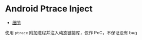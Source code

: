 # Android Ptrace Inject

* [细节](https://mufanc.xyz/posts/9506b464/)

使用 `ptrace` 附加进程并注入动态链接库，仅作 PoC，不保证没有 bug

